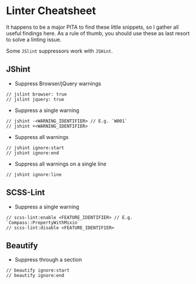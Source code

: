 # Linter Cheatsheet
It happens to be a major PITA to find these little snippets, so I gather all useful findings here. As a rule of thumb, you should use these as last resort to solve a linting issue.

Some `JSlint` suppressors work with `JSHint`.

## JShint
* Suppress Browser/jQuery warnings

```
// jslint browser: true
// jslint jquery: true
```
* Suppress a single warning

```
// jshint -<WARNING_IDENTIFIER> // E.g. `W001`
// jshint +<WARNING_IDENTIFIER>
```
* Suppress all warnings

```
// jshint ignore:start
// jshint ignore:end
```
* Suppress all warnings on a single line

```
// jshint ignore:line
```

## SCSS-Lint
* Suppress a single warning

```
// scss-lint:enable <FEATURE_IDENTIFIER> // E.g. `Compass::PropertyWithMixin`
// scss-lint:disable <FEATURE_IDENTIFIER>
```

## Beautify
* Suppress through a section

```
// beautify ignore:start
// beautify ignore:end
```
